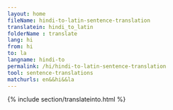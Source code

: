 ```yaml
---
layout: home
fileName: hindi-to-latin-sentence-translation
translatein: hindi_to_latin
folderName : translate
lang: hi
from: hi
to: la
langname: hindi-to
permalink: /hi/hindi-to-latin-sentence-translation
tool: sentence-translations
matchurls: en&&hi&&la
---
```

{% include section/translateinto.html %}
